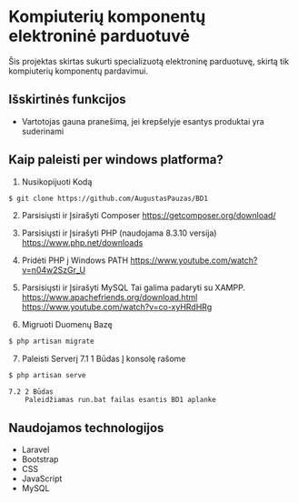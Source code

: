# Kompiuterių komponentų elektroninė parduotuvė

Šis projektas skirtas sukurti specializuotą elektroninę parduotuvę, skirtą tik kompiuterių komponentų pardavimui.

## Išskirtinės funkcijos

- Vartotojas gauna pranešimą, jei krepšelyje esantys produktai yra suderinami

## Kaip paleisti per windows platforma?

1. Nusikopijuoti Kodą
```bash
$ git clone https://github.com/AugustasPauzas/BD1
```

2. Parsisiųsti ir Įsirašyti Composer
https://getcomposer.org/download/

3. Parsisiųsti ir Įsirašyti PHP (naudojama 8.3.10 versija)
https://www.php.net/downloads

4. Pridėti PHP į Windows PATH 
https://www.youtube.com/watch?v=n04w2SzGr_U

5. Parsisiųsti ir Įsirašyti MySQL Tai galima padaryti su XAMPP.
https://www.apachefriends.org/download.html
https://www.youtube.com/watch?v=co-xyHRdHRg

6. Migruoti Duomenų Bazę
```bash
$ php artisan migrate
```  

7. Paleisti Serverį
    7.1 1 Būdas
        Į konsolę rašome
```bash
$ php artisan serve
``` 
    7.2 2 Būdas
        Paleidžiamas run.bat failas esantis BD1 aplanke
    


## Naudojamos technologijos

- Laravel
- Bootstrap
- CSS
- JavaScript
- MySQL


